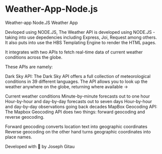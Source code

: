 # Weather-App-Node.js

Weather-app
Node.JS Weather App

Devloped using NODE.JS, The Weather API is developed using NODE.JS - taking into use depedencies including Express, Joi, Request among others. It also puts into use the HBS Templating Engine to render the HTML pages.

It integrates with two APIs to fetch real-time data of current weather conditions across the globe.

These APIs are namely:

Dark Sky API: The Dark Sky API offers a full collection of meteorological conditions in 39 different languages. The API allows you to look up the weather anywhere on the globe, returning where available ->

Current weather conditions
Minute-by-minute forecasts out to one hour
Hour-by-hour and day-by-day forecasts out to seven days
Hour-by-hour and day-by-day observations going back decades
MapBox Geocoding API: The Mapbox Geocoding API does two things: forward geocoding and reverse geocoding.

Forward geocoding converts location text into geographic coordinates
Reverse geocoding on the other hand turns geographic coordinates into place names.

Developed with 💜 by Joseph Gitau
